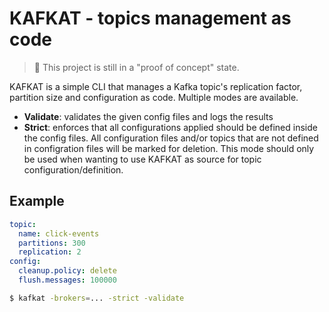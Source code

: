 # KAFKAT - topics management as code

> 🚧 This project is still in a "proof of concept" state.

KAFKAT is a simple CLI that manages a Kafka topic's replication factor, partition size and configuration as code. Multiple modes are available.

- **Validate**: validates the given config files and logs the results
- **Strict**: enforces that all configurations applied should be defined inside the config files. All configuration files and/or topics that are not defined in configration files will be marked for deletion. This mode should only be used when wanting to use KAFKAT as source for topic configuration/definition.

## Example

```yaml
topic:
  name: click-events
  partitions: 300
  replication: 2
config:
  cleanup.policy: delete
  flush.messages: 100000
```

```bash
$ kafkat -brokers=... -strict -validate
```
